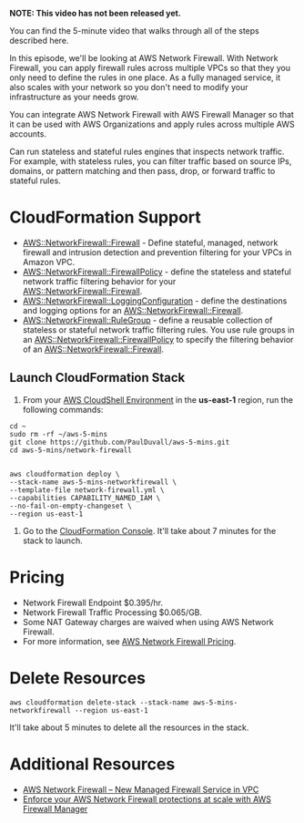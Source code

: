**NOTE: This video has not been released yet.**

You can find the 5-minute video that walks through all of the steps described here. 

In this episode, we'll be looking at AWS Network Firewall. With Network Firewall, you can apply firewall rules across multiple VPCs so that they you only need to define the rules in one place. As a fully managed service, it also scales with your network so you don't need to modify your infrastructure as your needs grow.  

You can integrate AWS Network Firewall with AWS Firewall Manager so that it can be used with AWS Organizations and apply rules across multiple AWS accounts.

Can run stateless and stateful rules engines that inspects network traffic. For example, with stateless rules, you can filter traffic based on source IPs,  domains, or pattern matching and then pass, drop, or forward traffic to stateful rules. 

# CloudFormation Support
* [AWS::NetworkFirewall::Firewall](https://docs.aws.amazon.com/AWSCloudFormation/latest/UserGuide/aws-resource-networkfirewall-firewall.html) - Define stateful, managed, network firewall and intrusion detection and prevention filtering for your VPCs in Amazon VPC.
* [AWS::NetworkFirewall::FirewallPolicy](https://docs.aws.amazon.com/AWSCloudFormation/latest/UserGuide/aws-resource-networkfirewall-firewallpolicy.html) - define the stateless and stateful network traffic filtering behavior for your [AWS::NetworkFirewall::Firewall](https://docs.aws.amazon.com/AWSCloudFormation/latest/UserGuide/aws-resource-networkfirewall-firewall.html).
* [AWS::NetworkFirewall::LoggingConfiguration](https://docs.aws.amazon.com/AWSCloudFormation/latest/UserGuide/aws-resource-networkfirewall-loggingconfiguration.html) - define the destinations and logging options for an [AWS::NetworkFirewall::Firewall](https://docs.aws.amazon.com/AWSCloudFormation/latest/UserGuide/aws-resource-networkfirewall-firewall.html).
* [AWS::NetworkFirewall::RuleGroup](https://docs.aws.amazon.com/AWSCloudFormation/latest/UserGuide/aws-resource-networkfirewall-rulegroup.html) - define a reusable collection of stateless or stateful network traffic filtering rules. You use rule groups in an [AWS::NetworkFirewall::FirewallPolicy](https://docs.aws.amazon.com/AWSCloudFormation/latest/UserGuide/aws-resource-networkfirewall-firewallpolicy.html) to specify the filtering behavior of an [AWS::NetworkFirewall::Firewall](https://docs.aws.amazon.com/AWSCloudFormation/latest/UserGuide/aws-resource-networkfirewall-firewall.html).


## Launch CloudFormation Stack

1. From your [AWS CloudShell Environment](https://us-east-1.console.aws.amazon.com/cloudshell/home?region=us-east-1#) in the **us-east-1** region, run the following commands: 

```
cd ~
sudo rm -rf ~/aws-5-mins
git clone https://github.com/PaulDuvall/aws-5-mins.git
cd aws-5-mins/network-firewall


aws cloudformation deploy \
--stack-name aws-5-mins-networkfirewall \
--template-file network-firewall.yml \
--capabilities CAPABILITY_NAMED_IAM \
--no-fail-on-empty-changeset \
--region us-east-1
```

1. Go to the [CloudFormation Console](https://us-east-1.console.aws.amazon.com/cloudformation/home?region=us-east-1#/stacks). It'll take about 7 minutes for the stack to launch.

# Pricing
* Network Firewall Endpoint $0.395/hr.
* Network Firewall Traffic Processing $0.065/GB.
* Some NAT Gateway charges are waived when using AWS Network Firewall.
* For more information, see [AWS Network Firewall Pricing](https://aws.amazon.com/network-firewall/pricing/).

# Delete Resources

```
aws cloudformation delete-stack --stack-name aws-5-mins-networkfirewall --region us-east-1
```

It'll take about 5 minutes to delete all the resources in the stack.

# Additional Resources
* [AWS Network Firewall – New Managed Firewall Service in VPC](https://aws.amazon.com/blogs/aws/aws-network-firewall-new-managed-firewall-service-in-vpc/)
* [Enforce your AWS Network Firewall protections at scale with AWS Firewall Manager](https://aws.amazon.com/blogs/security/enforce-your-aws-network-firewall-protections-at-scale-with-aws-firewall-manager/)